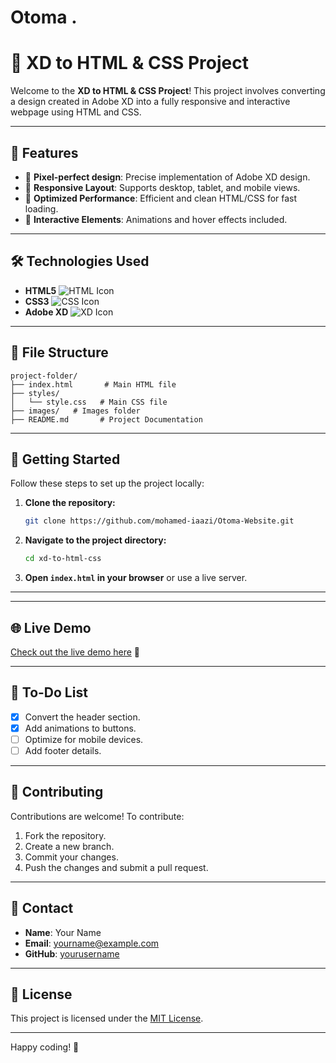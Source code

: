 # Otoma   . 
# 🎨 XD to HTML & CSS Project

Welcome to the **XD to HTML & CSS Project**! This project involves converting a design created in Adobe XD into a fully responsive and interactive webpage using HTML and CSS.

---

## 🌟 Features

- 🎨 **Pixel-perfect design**: Precise implementation of Adobe XD design.
- 📱 **Responsive Layout**: Supports desktop, tablet, and mobile views.
- 🚀 **Optimized Performance**: Efficient and clean HTML/CSS for fast loading.
- 🎉 **Interactive Elements**: Animations and hover effects included.

---

## 🛠️ Technologies Used

- **HTML5** ![HTML Icon](https://img.shields.io/badge/-HTML5-orange?logo=html5&logoColor=white)
- **CSS3** ![CSS Icon](https://img.shields.io/badge/-CSS3-blue?logo=css3&logoColor=white)
- **Adobe XD** ![XD Icon](https://img.shields.io/badge/-Adobe%20XD-purple?logo=adobe-xd&logoColor=white)

---

## 📂 File Structure

```
project-folder/
├── index.html       # Main HTML file
├── styles/
│   └── style.css   # Main CSS file
├── images/   # Images folder
├── README.md       # Project Documentation
```

---

## 🚀 Getting Started

Follow these steps to set up the project locally:

1. **Clone the repository:**
   ```bash
   git clone https://github.com/mohamed-iaazi/Otoma-Website.git
   ```

2. **Navigate to the project directory:**
   ```bash
   cd xd-to-html-css
   ```

3. **Open `index.html` in your browser** or use a live server.

---


---

## 🌐 Live Demo

[Check out the live demo here](https://your-demo-link.com) 🔗

---

## 📝 To-Do List

- [x] Convert the header section.
- [x] Add animations to buttons.
- [ ] Optimize for mobile devices.
- [ ] Add footer details.

---

## 🤝 Contributing

Contributions are welcome! To contribute:

1. Fork the repository.
2. Create a new branch.
3. Commit your changes.
4. Push the changes and submit a pull request.

---

## 📧 Contact

- **Name**: Your Name  
- **Email**: yourname@example.com  
- **GitHub**: [yourusername](https://github.com/yourusername)  

---

## 📜 License

This project is licensed under the [MIT License](LICENSE).

---

Happy coding! 🎉

